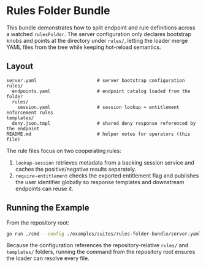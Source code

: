 # Rules Folder Bundle

This bundle demonstrates how to split endpoint and rule definitions across a
watched `rulesFolder`. The server configuration only declares bootstrap knobs
and points at the directory under `rules/`, letting the loader merge YAML files
from the tree while keeping hot-reload semantics.

## Layout

```
server.yaml                      # server bootstrap configuration
rules/
  endpoints.yaml                 # endpoint catalog loaded from the folder
  rules/
    session.yaml                 # session lookup + entitlement enforcement rules
templates/
  deny.json.tmpl                 # shared deny response referenced by the endpoint
README.md                        # helper notes for operators (this file)
```

The rule files focus on two cooperating rules:

1. `lookup-session` retrieves metadata from a backing session service and caches
   the positive/negative results separately.
2. `require-entitlement` checks the exported entitlement flag and publishes the
   user identifier globally so response templates and downstream endpoints can
   reuse it.

## Running the Example

From the repository root:

```bash
go run ./cmd --config ./examples/suites/rules-folder-bundle/server.yaml
```

Because the configuration references the repository-relative `rules/` and
`templates/` folders, running the command from the repository root ensures the
loader can resolve every file.
